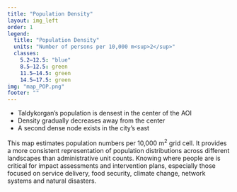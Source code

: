 ```yaml
---
title: "Population Density"
layout: img_left
order: 1
legend:
  title: "Population Density"
  units: "Number of persons per 10,000 m<sup>2</sup>"
  classes:
    5.2–12.5: "blue"
    8.5–12.5: green 
    11.5–14.5: green
    14.5–17.5: green
img: "map_POP.png"
footer: ""
---
```

- Taldykorgan’s population is densest in the center of the AOI
- Density gradually decreases away from the center
- A second dense node exists in the city’s east

This map estimates population numbers per 10,000 m<sup>2</sup> grid cell. It provides a more consistent representation of population distributions across different landscapes than administrative unit counts. Knowing where people are is critical for impact assessments and intervention plans, especially those focused on service delivery, food security, climate change, network systems and natural disasters.
